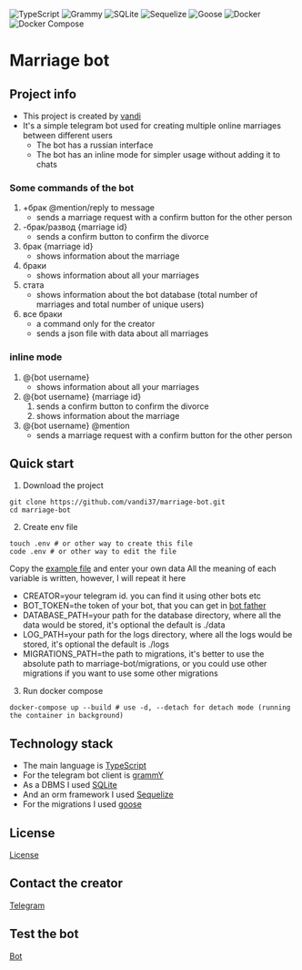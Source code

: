 ![TypeScript](https://img.shields.io/badge/TypeScript-3178C6?style=for-the-badge&logo=typescript&logoColor=white)
![Grammy](https://img.shields.io/badge/Grammy-3776AB?style=for-the-badge&logo=telegram&logoColor=white)
![SQLite](https://img.shields.io/badge/SQLite-003B57?style=for-the-badge&logo=sqlite&logoColor=white)
![Sequelize](https://img.shields.io/badge/Sequelize-52B0E7?style=for-the-badge&logo=sequelize&logoColor=white)
![Goose](https://img.shields.io/badge/Goose-000000?style=for-the-badge&logo=go&logoColor=white)
![Docker](https://img.shields.io/badge/Docker-2496ED?style=for-the-badge&logo=docker&logoColor=white)
![Docker Compose](https://img.shields.io/badge/Docker_Compose-2496ED?style=for-the-badge&logo=docker&logoColor=white)
# Marriage bot

## Project info

- This project is created by [vandi](https://github.com/vandi37)
- It's a simple telegram bot used for creating multiple online marriages between different users
  - The bot has a russian interface
  - The bot has an inline mode for simpler usage without adding it to chats

### Some commands of the bot

1. +брак @mention/reply to message
   - sends a marriage request with a confirm button for the other person
2. -брак/развод {marriage id}
   - sends a confirm button to confirm the divorce
3. брак {marriage id}
   - shows information about the marriage
4. браки
   - shows information about all your marriages
5. стата
   - shows information about the bot database (total number of marriages and total number of unique users)
6. все браки
   - a command only for the creator
   - sends a json file with data about all marriages

### inline mode

1. @{bot username}
   - shows information about all your marriages
2. @{bot username} {marriage id}
   1. sends a confirm button to confirm the divorce
   2. shows information about the marriage
3. @{bot username} @mention
   - sends a marriage request with a confirm button for the other person

## Quick start

1. Download the project
  ```shell
  git clone https://github.com/vandi37/marriage-bot.git
  cd marriage-bot
  ```
2. Create env file
  ```shell
  touch .env # or other way to create this file
  code .env # or other way to edit the file
  ```
  Copy the [example file](.example.env) and enter your own data 
  All the meaning of each variable is written, however, I will repeat it here
  - CREATOR=your telegram id. you can find it using other bots etc
  - BOT_TOKEN=the token of your bot, that you can get in [bot father](https://t.me/BotFather)
  - DATABASE_PATH=your path for the database directory, where all the data would be stored, it's optional the default is ./data
  - LOG_PATH=your path for the logs directory, where all the logs would be stored, it's optional the default is ./logs
  - MIGRATIONS_PATH=the path to migrations, it's better to use the absolute path to marriage-bot/migrations, or you could use other migrations if you want to use some other migrations

3. Run docker compose
  ```shell
  docker-compose up --build # use -d, --detach for detach mode (running the container in background)
  ```

## Technology stack

- The main language is [TypeScript](https://www.typescriptlang.org/)
- For the telegram bot client is [grammY](https://grammy.dev/)
- As a DBMS I used [SQLite](https://sqlite.org/)
- And an orm framework I used [Sequelize](https://sequelize.org/)
- For the migrations I used [goose](https://github.com/pressly/goose)

## License 

[License](LICENSE)

## Contact the creator

[Telegram](https://t.me/vandi37)

## Test the bot

[Bot](https://t.me/maarriage_bot)
